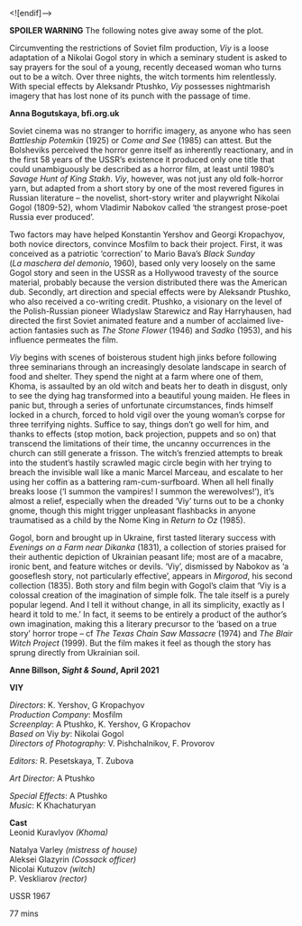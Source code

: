 
<![endif]-->

**SPOILER WARNING** The following notes give away some of the plot.

Circumventing the restrictions of Soviet film production, _Viy_ is a loose adaptation of a Nikolai Gogol story in which a seminary student is asked to say prayers for the soul of a young, recently deceased woman who turns out to be a witch. Over three nights, the witch torments him relentlessly. With special effects by Aleksandr Ptushko, _Viy_ possesses nightmarish imagery that has lost none of its punch with the passage of time.

**Anna Bogutskaya, bfi.org.uk**

Soviet cinema was no stranger to horrific imagery, as anyone who has seen _Battleship Potemkin_ (1925) or _Come and See_ (1985) can attest. But the Bolsheviks perceived the horror genre itself as inherently reactionary, and in the first 58 years of the USSR’s existence it produced only one title that could unambiguously be described as a horror film, at least until 1980’s _Savage Hunt of King Stakh_. _Viy_, however, was not just any old folk-horror yarn, but adapted from a short story by one of the most revered figures in Russian literature – the novelist, short-story writer and playwright Nikolai Gogol (1809-52), whom Vladimir Nabokov called ‘the strangest prose-poet Russia ever produced’.

Two factors may have helped Konstantin Yershov and Georgi Kropachyov, both novice directors, convince Mosfilm to back their project. First, it was conceived as a patriotic ‘correction’ to Mario Bava’s _Black Sunday_  
(_La maschera del demonio_, 1960), based only very loosely on the same Gogol story and seen in the USSR as a Hollywood travesty of the source material, probably because the version distributed there was the American dub. Secondly, art direction and special effects were by Aleksandr Ptushko, who also received a co-writing credit. Ptushko, a visionary on the level of the Polish-Russian pioneer Wladyslaw Starewicz and Ray Harryhausen, had directed the first Soviet animated feature and a number of acclaimed live-action fantasies such as _The Stone Flower_ (1946) and _Sadko_ (1953), and his influence permeates the film.

_Viy_ begins with scenes of boisterous student high jinks before following three seminarians through an increasingly desolate landscape in search of food and shelter. They spend the night at a farm where one of them, Khoma, is assaulted by an old witch and beats her to death in disgust, only to see the dying hag transformed into a beautiful young maiden. He flees in panic but, through a series of unfortunate circumstances, finds himself locked in a church, forced to hold vigil over the young woman’s corpse for three terrifying nights. Suffice to say, things don’t go well for him, and thanks to effects (stop motion, back projection, puppets and so on) that transcend the limitations of their time, the uncanny occurrences in the church can still generate a frisson. The witch’s frenzied attempts to break into the student’s hastily scrawled magic circle begin with her trying to breach the invisible wall like a manic Marcel Marceau, and escalate to her using her coffin as a battering ram-cum-surfboard. When all hell finally breaks loose (‘I summon the vampires! I summon the werewolves!’), it’s almost a relief, especially when the dreaded ‘Viy’ turns out to be a chonky gnome, though this might trigger unpleasant flashbacks in anyone traumatised as a child by the Nome King in _Return to Oz_ (1985).

Gogol, born and brought up in Ukraine, first tasted literary success with _Evenings on a Farm near Dikanka_ (1831), a collection of stories praised for their authentic depiction of Ukrainian peasant life; most are of a macabre, ironic bent, and feature witches or devils. ‘Viy’, dismissed by Nabokov as ‘a gooseflesh story, not particularly effective’, appears in _Mirgorod_, his second collection (1835). Both story and film begin with Gogol’s claim that ‘Viy is a colossal creation of the imagination of simple folk. The tale itself is a purely popular legend. And I tell it without change, in all its simplicity, exactly as I heard it told to me.’ In fact, it seems to be entirely a product of the author’s own imagination, making this a literary precursor to the ‘based on a true story’ horror trope – cf _The Texas Chain Saw Massacre_ (1974) and _The Blair Witch Project_ (1999). But the film makes it feel as though the story has sprung directly from Ukrainian soil.

**Anne Billson, _Sight & Sound_, April 2021**

**VIY**

_Directors_: K. Yershov, G Kropachyov  
_Production Company_: Mosfilm  
_Screenplay_: A Ptushko, K. Yershov, G Kropachov  
_Based on_ Viy _by_: Nikolai Gogol  
_Directors of Photography:_ V. Pishchalnikov, F. Provorov

_Editors:_ R. Pesetskaya, T. Zubova

_Art Director:_  A Ptushko

_Special Effects_: A Ptushko  
_Music_: K Khachaturyan

**Cast**  
Leonid Kuravlyov _(Khoma)_

Natalya Varley _(mistress of house)_  
Aleksei Glazyrin _(Cossack officer)_  
Nicolai Kutuzov _(witch)_  
P. Veskliarov _(rector)_

USSR 1967

77 mins
<!--stackedit_data:
eyJoaXN0b3J5IjpbMTUzOTg0MjQ5OCw0OTc4MTg4MTBdfQ==
-->